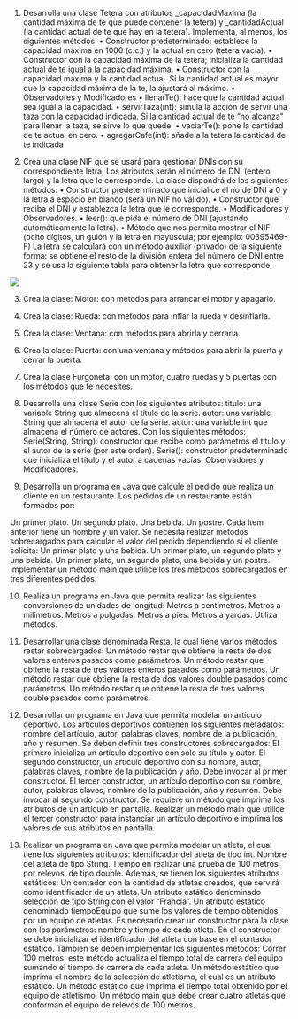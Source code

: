 1) Desarrolla una clase Tetera con atributos _capacidadMaxima (la cantidad máxima de te que puede contener la tetera) y _cantidadActual (la cantidad actual de te que hay en la tetera). Implementa, al menos, los siguientes métodos:
• Constructor predeterminado: establece la capacidad máxima en 1000 (c.c.) y
la actual en cero (tetera vacía).
• Constructor con la capacidad máxima de la tetera; inicializa la cantidad
actual de te igual a la capacidad máxima.
• Constructor con la capacidad máxima y la cantidad actual. Si la cantidad
actual es mayor que la capacidad máxima de la te, la ajustará al máximo.
• Observadores y Modificadores
• llenarTe(): hace que la cantidad actual sea igual a la capacidad.
• servirTaza(int): simula la acción de servir una taza con la capacidad indicada.
Si la cantidad actual de te “no alcanza” para llenar la taza, se sirve lo que
quede.
• vaciarTe(): pone la cantidad de te actual en cero.
• agregarCafe(int): añade a la tetera la cantidad de te indicada

2) Crea una clase NIF que se usará para gestionar DNIs con su correspondiente letra. Los atributos serán el número de DNI (entero largo) y la letra que le corresponde. La clase dispondrá de los siguientes métodos:
• Constructor predeterminado que inicialice el no de DNI a 0 y la letra a
espacio en blanco (será un NIF no válido).
• Constructor que reciba el DNI y establezca la letra que le corresponde.
• Modificadores y Observadores.
• leer(): que pida el número de DNI (ajustando automáticamente la letra).
• Método que nos permita mostrar el NIF (ocho dígitos, un guión y la letra en mayúscula; por ejemplo: 00395469-F) La letra se calculará con un método auxiliar (privado) de la siguiente forma: se obtiene el resto de la división entera del número de DNI entre 23 y se usa la siguiente tabla para obtener la letra que corresponde:
<img src="https://i.imgur.com/mwoUWWD.png"/>

3) Crea la clase:
Motor: con métodos para arrancar el motor y apagarlo.
4) Crea la clase:
Rueda: con métodos para inflar la rueda y desinflarla.
5) Crea la clase:
Ventana: con métodos para abrirla y cerrarla.
6) Crea la clase:
Puerta: con una ventana y métodos para abrir la puerta y cerrar la puerta.
7) Crea la clase
Furgoneta: con un motor, cuatro ruedas y 5 puertas con los métodos que te
necesites.
8) Desarrolla una clase Serie con los siguientes atributos:
titulo: una variable String que almacena el título de la serie.
autor: una variable String que almacena el autor de la serie.
actor: una variable int que almacena el número de actores.
Con los siguientes métodos:
Serie(String, String): constructor que recibe como parámetros el título y el autor
de la serie (por este orden).
Serie(): constructor predeterminado que inicializa el título y el autor a cadenas
vacías.
Observadores y Modificadores.

9) Desarrolla un programa en Java que calcule el pedido que realiza un cliente en un restaurante. Los pedidos de un restaurante están formados por:

Un primer plato.
Un segundo plato.
Una bebida.
Un postre.
Cada item anterior tiene un nombre y un valor. Se necesita realizar métodos sobrecargados para calcular el valor del pedido dependiendo si el cliente solicita:
Un primer plato y una bebida.
Un primer plato, un segundo plato y una bebida.
Un primer plato, un segundo plato, una bebida y un postre.
Implementar un método main que utilice los tres métodos sobrecargados en tres diferentes pedidos.

10) Realiza un programa en Java que permita realizar las siguientes conversiones de unidades de longitud:
Metros a centímetros.
Metros a milímetros.
Metros a pulgadas.
Metros a pies.
Metros a yardas.
Utiliza métodos.

11) Desarrollar una clase denominada Resta, la cual tiene varios métodos restar sobrecargados:
Un método restar que obtiene la resta de dos valores enteros pasados como
parámetros.
Un método restar que obtiene la resta de tres valores enteros pasados como
parámetros.
Un método restar que obtiene la resta de dos valores double pasados como
parámetros.
Un método restar que obtiene la resta de tres valores double pasados como
parámetros.

12) Desarrollar un programa en Java que permita modelar un artículo deportivo. Los artículos deportivos contienen los siguientes metadatos: nombre del artículo, autor, palabras claves, nombre de la publicación, año y resumen. Se deben definir tres constructores sobrecargados:
El primero inicializa un artículo deportivo con solo su título y autor.
El segundo constructor, un artículo deportivo con su nombre, autor, palabras claves, nombre de la publicación y año. Debe invocar al primer constructor.
El tercer constructor, un artículo deportivo con su nombre, autor, palabras claves, nombre de la publicación, año y resumen. Debe invocar al segundo constructor. Se requiere un método que imprima los atributos de un artículo en pantalla. Realizar un método main que utilice el tercer constructor para instanciar un artículo deportivo e imprima los valores de sus atributos en
pantalla.

13) Realizar un programa en Java que permita modelar un atleta, el cual tiene los siguientes atributos:
Identificador del atleta de tipo int.
Nombre del atleta de tipo String.
Tiempo en realizar una prueba de 100 metros por relevos, de tipo double.
Además, se tienen los siguientes atributos estáticos:
Un contador con la cantidad de atletas creados, que servirá como identificador de un atleta.
Un atributo estático denominado selección de tipo String con el valor “Francia”.
Un atributo estático denominado tiempoEquipo que sume los valores de tiempo obtenidos por un equipo de atletas.
Es necesario crear un constructor para la clase con los parámetros: nombre y tiempo de cada atleta. En el constructor se debe inicializar el identificador del atleta con base en el contador estático. También se deben implementar los siguientes métodos:
Correr 100 metros: este método actualiza el tiempo total de carrera del equipo sumando el tiempo de carrera de cada atleta.
Un método estático que imprima el nombre de la selección de atletismo, el cual es un atributo estático.
Un método estático que imprima el tiempo total obtenido por el equipo de atletismo.
Un método main que debe crear cuatro atletas que conforman el equipo de relevos de 100 metros.